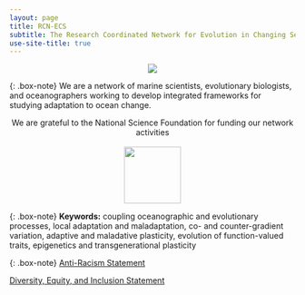 ```yaml
---
layout: page
title: RCN-ECS
subtitle: The Research Coordinated Network for Evolution in Changing Seas
use-site-title: true
---
```

 <p align="center">
  <img src="/img/ocean_sm.jpg">
</p>


{: .box-note}
We are a network of marine scientists, evolutionary biologists, and oceanographers working to develop integrated frameworks for studying adaptation to ocean change.

<p align="center">
 We are grateful to the National Science Foundation for funding our network activities
 <br><br>
  <img src="/img/Nsf-logo.png" style="width:100px;height:100px;">
</p>

{: .box-note}
**Keywords:** coupling oceanographic and evolutionary processes, local adaptation and maladaptation, co- and counter-gradient variation, adaptive and maladative plasticity, evolution of function-valued traits, epigenetics and transgenerational plasticity

{: .box-note}
[Anti-Racism Statement](Antiracism.md)

[Diversity, Equity, and Inclusion Statement](DEI.md)


